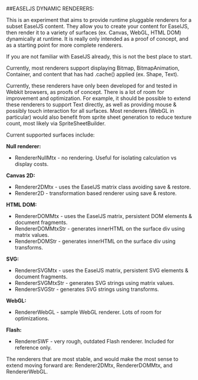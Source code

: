 ##EASELJS DYNAMIC RENDERERS:

This is an experiment that aims to provide runtime pluggable renderers for a subset EaselJS content. They allow you to create your content for EaselJS, then render it to a variety of surfaces (ex. Canvas, WebGL, HTML DOM) dynamically at runtime. It is really only intended as a proof of concept, and as a starting point for more complete renderers.

If you are not familiar with EaselJS already, this is not the best place to start.

Currently, most renderers support displaying Bitmap, BitmapAnimation, Container, and content that has had .cache() applied (ex. Shape, Text). 

Currently, these renderers have only been developed for and tested in Webkit browsers, as proofs of concept. There is a lot of room for improvement and optimization. For example, it should be possible to extend these renderers to support Text directly, as well as providing mouse & possibly touch interaction for all surfaces. Most renderers (WebGL in particular) would also benefit from sprite sheet generation to reduce texture count, most likely via SpriteSheetBuilder.

Current supported surfaces include:

**Null renderer:**
* RendererNullMtx - no rendering. Useful for isolating calculation vs display costs.

**Canvas 2D:**
* Renderer2DMtx - uses the EaselJS matrix class avoiding save & restore.
* Renderer2D - transformation based renderer using save & restore.

**HTML DOM:**
* RendererDOMMtx - uses the EaselJS matrix, persistent DOM elements & document fragments.
* RendererDOMMtxStr - generates innerHTML on the surface div using matrix values.
* RendererDOMStr - generates innerHTML on the surface div using transforms.

**SVG:**
* RendererSVGMtx - uses the EaselJS matrix, persistent SVG elements & document fragments.
* RendererSVGMtxStr - generates SVG strings using matrix values.
* RendererSVGStr - generates SVG strings using transforms.

**WebGL:**
* RendererWebGL - sample WebGL renderer. Lots of room for optimizations.

**Flash:**
* RendererSWF - very rough, outdated Flash renderer. Included for reference only.

The renderers that are most stable, and would make the most sense to extend moving forward are: Renderer2DMtx, RendererDOMMtx, and RendererWebGL.